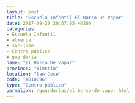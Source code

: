 ```yaml
---
layout: post
title: "Escuela Infantil El Barco De Vapor"
date: 2017-09-20 20:57:05 +0200
categories:
- Escuela Infantil
- almeria
- san-jose
- Centro público
- guarderia
name: "El Barco De Vapor"
province: "Almería"
location: "San Jose"
code: "4010796"
type: "Centro público"
permalink: /guarderias/el-barco-de-vapor.html
---
```

